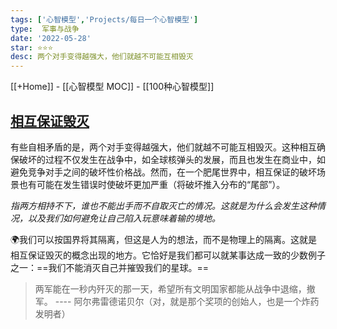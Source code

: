 ```yaml
---
tags: ['心智模型','Projects/每日一个心智模型']
type:  军事与战争
date: '2022-05-28'
star: ⭐⭐⭐
desc: 两个对手变得越强大，他们就越不可能互相毁灭
---
```

[[+Home]] - [[心智模型 MOC]] - [[100种心智模型]]


## [相互保证毁灭](https://www.farnamstreetblog.com/2017/06/mutually-assured-destruction/)

有些自相矛盾的是，两个对手变得越强大，他们就越不可能互相毁灭。这种相互确保破坏的过程不仅发生在战争中，如全球核弹头的发展，而且也发生在商业中，如避免竞争对手之间的破坏性价格战。然而，在一个肥尾世界中，相互保证的破坏场景也有可能在发生错误时使破坏更加严重（将破坏推入分布的“尾部”）。

_指两方相持不下，谁也不能出手而不自取灭亡的情况。这就是为什么会发生这种情况，以及我们如何避免让自己陷入玩意味着输的境地。_


🌍我们可以按国界将其隔离，但这是人为的想法，而不是物理上的隔离。这就是相互保证毁灭的概念出现的地方。它恰好是我们都可以就某事达成一致的少数例子之一：==我们不能消灭自己并摧毁我们的星球。==


>两军能在一秒内歼灭的那一天，希望所有文明国家都能从战争中退缩，撤军。
>---- 阿尔弗雷德诺贝尔（对，就是那个奖项的创始人，也是一个炸药发明者）

